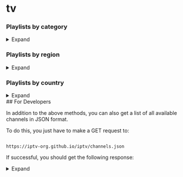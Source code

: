 # tv
### Playlists by category

<details>

<summary>Expand</summary>

<br>

<!-- prettier-ignore -->

<table>

  <thead>

    <tr><th align="left">Category</th><th align="right">Channels</th><th align="left">Playlist</th></tr>

  </thead>

  <tbody>

    <tr><td align="left">Animation</td><td align="right">26</td><td align="left" nowrap><code>https://github.com/akkradet/IPTV-THAI/raw/master/IPTV-THAI.m3u8</code></td></tr>
<tr><td align="left">Thai</td><td align="right">26</td><td align="left" nowrap><code>https://github.com/akkradet/IPTV-THAI/raw/master/IPTV-THAI.m3u8</code></td></tr>
<tr><td align="left">Thai</td><td align="right">2</td><td align="left" nowrap><code>https://github.com/akkradet/IPTV-THAI/raw/master/IPTV-THAI.m3u8</code></td></tr>

  </tbody>

</table>

</details>



### Playlists by region

<details>

<summary>Expand</summary>

<br>

<!-- prettier-ignore -->

<table>

  <thead>

    <tr><th align="left">Region</th><th align="right">Channels</th><th align="left">Playlist</th></tr>

  </thead>

  <tbody>

    <tr><td align="left">Africa</td><td align="right">215</td><td align="left" nowrap><code>https://github.com/akkradet/IPTV-THAI/raw/master/IPTV-THAI-V2.m3u8</code></td></tr>
  </tbody>

</table>

</details>

### Playlists by country

<details>

<summary>Expand</summary>

<br>

<!-- prettier-ignore -->

<table>

  <thead>

    <tr><th align="left">Country</th><th align="right">Channels</th><th align="left">Playlist</th></tr>

  </thead>

  <tbody>
    <tr><td align="left">🇦🇫 Afghanistan</td><td align="right">36</td><td align="left" nowrap><code>https://iptv-org.github.io/iptv/countries/af.m3u</code></td></tr>
  </tbody>

</table>

</details>
## For Developers

In addition to the above methods, you can also get a list of all available channels in JSON format.

To do this, you just have to make a GET request to:

```

https://iptv-org.github.io/iptv/channels.json

```

If successful, you should get the following response:

<details>

<summary>Expand</summary>

<br>

  

```

[

  ...

  {

    "name": "CNN",

    "logo": "https://i.imgur.com/ilZJT5s.png",

    "url": "http://ott-cdn.ucom.am/s27/index.m3u8",

    "categories": [

      {

        "name": "News",

        "slug": "news"

      }

    ],

    "countries": [

      {

        "code": "us",

        "name": "United States"

      },

      {

        "code": "ca",

        "name": "Canada"

      }

    ],

    "languages": [

      {

        "code": "eng",

        "name": "English"

      }

    ],

    "tvg": {

      "id": "cnn.us",

      "name": "CNN",

      "url": "http://epg.streamstv.me/epg/guide-usa.xml.gz"

    }

  },

  ...

]

```

</details>
